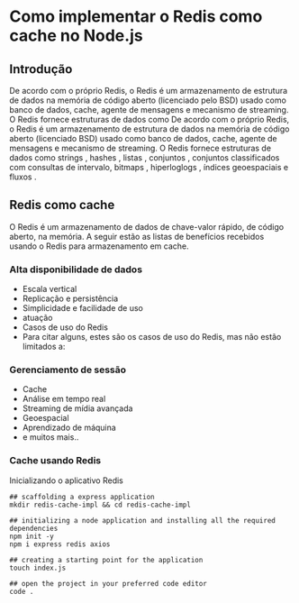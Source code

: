 # Como implementar o Redis como cache no Node.js

## Introdução

De acordo com o próprio Redis, o Redis é um armazenamento de estrutura de dados na memória de código aberto (licenciado pelo BSD) usado como banco de dados, cache, agente de mensagens e mecanismo de streaming. O Redis fornece estruturas de dados como De acordo com o próprio Redis, o Redis é um armazenamento de estrutura de dados na memória de código aberto (licenciado BSD) usado como banco de dados, cache, agente de mensagens e mecanismo de streaming. O Redis fornece estruturas de dados como strings , hashes , listas , conjuntos , conjuntos classificados com consultas de intervalo, bitmaps , hiperloglogs , índices geoespaciais e fluxos .

## Redis como cache

O Redis é um armazenamento de dados de chave-valor rápido, de código aberto, na memória. A seguir estão as listas de benefícios recebidos usando o Redis para armazenamento em cache.

### Alta disponibilidade de dados

- Escala vertical
- Replicação e persistência
- Simplicidade e facilidade de uso
- atuação
- Casos de uso do Redis
- Para citar alguns, estes são os casos de uso do Redis, mas não estão limitados a:

### Gerenciamento de sessão

- Cache
- Análise em tempo real
- Streaming de mídia avançada
- Geoespacial
- Aprendizado de máquina
- e muitos mais..

### Cache usando Redis

Inicializando o aplicativo Redis

```shell
## scaffolding a express application
mkdir redis-cache-impl && cd redis-cache-impl

## initializing a node application and installing all the required dependencies
npm init -y
npm i express redis axios

## creating a starting point for the application
touch index.js

## open the project in your preferred code editor
code .
```
